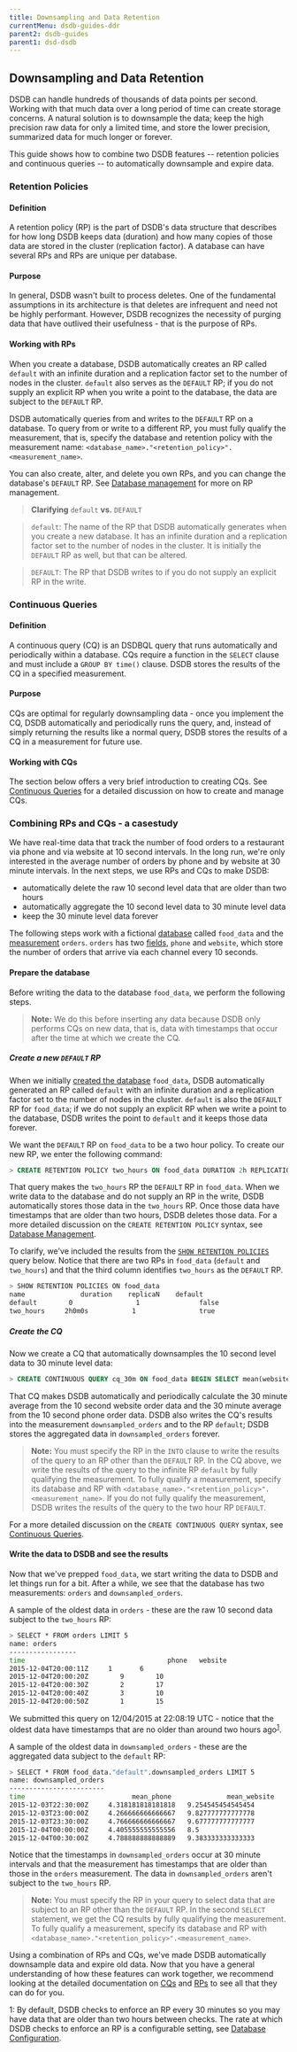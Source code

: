 ```yaml
---
title: Downsampling and Data Retention
currentMenu: dsdb-guides-ddr
parent2: dsdb-guides
parent1: dsd-dsdb
---
```


## Downsampling and Data Retention

DSDB can handle hundreds of thousands of data points per second.
Working with that much data over a long period of time can create storage concerns.
A natural solution is to downsample the data; keep the high precision raw data for only a limited time, and store the lower precision, summarized data for much longer or forever.

This guide shows how to combine two DSDB features -- retention policies and continuous queries -- to automatically downsample and expire data.

### Retention Policies
#### Definition  
A retention policy (RP) is the part of DSDB's data structure that describes for how long DSDB keeps data (duration) and how many copies of those data are stored in the cluster (replication factor).
A database can have several RPs and RPs are unique per database.

#### Purpose
In general, DSDB wasn't built to process deletes.
One of the fundamental assumptions in its architecture is that deletes are infrequent and need not be highly performant.
However, DSDB recognizes the necessity of purging data that have outlived their usefulness - that is the purpose of RPs.

#### Working with RPs
When you create a database, DSDB automatically creates an RP called `default` with an infinite duration and a replication factor set to the number of nodes in the cluster.
`default` also serves as the `DEFAULT` RP; if you do not supply an explicit RP when you write a point to the database, the data are subject to the `DEFAULT` RP.

DSDB automatically queries from and writes to the `DEFAULT` RP on a database.
To query from or write to a different RP, you must fully qualify the measurement, that is, specify the database and retention policy with the measurement name: `<database_name>."<retention_policy>".<measurement_name>`.

You can also create, alter, and delete you own RPs, and you can change the database's `DEFAULT` RP.
See [Database management](/docs/dsdb/query_language/database_management.md#retention-policy-management) for more on RP management.

> **Clarifying** `default` **vs.** `DEFAULT`

> `default`: The name of the RP that DSDB automatically generates when you create a new database.
It has an infinite duration and a replication factor set to the number of nodes in the cluster.
It is initially the `DEFAULT` RP as well, but that can be altered.

> `DEFAULT`: The RP that DSDB writes to if you do not supply an explicit RP in the write.

### Continuous Queries
#### Definition
A continuous query (CQ) is an DSDBQL query that runs automatically and periodically within a database.
CQs require a function in the `SELECT` clause and must include a `GROUP BY time()` clause.
DSDB stores the results of the CQ in a specified measurement.

#### Purpose
CQs are optimal for regularly downsampling data - once you implement the CQ, DSDB automatically and periodically runs the query, and, instead of simply returning the results like a normal query, DSDB stores the results of a CQ in a measurement for future use.

#### Working with CQs
The section below offers a very brief introduction to creating CQs.
See [Continuous Queries](/docs/dsdb/query_language/continuous_queries.md) for a detailed discussion on how to create and manage CQs.

### Combining RPs and CQs - a casestudy
We have real-time data that track the number of food orders to a restaurant via phone and via website at 10 second intervals.
In the long run, we're only interested in the average number of orders by phone and by website at 30 minute intervals.
In the next steps, we use RPs and CQs to make DSDB:

 * automatically delete the raw 10 second level data that are older than two hours
 * automatically aggregate the 10 second level data to 30 minute level data
 * keep the 30 minute level data forever

The following steps work with a fictional [database](/docs/dsdb/concepts/glossary.md#database) called `food_data` and the [measurement](/docs/dsdb/concepts/glossary.md#measurement) `orders`.
`orders` has two [fields](/docs/dsdb/concepts/glossary.md#field), `phone` and `website`, which store the number of orders that arrive via each channel every 10 seconds.

#### Prepare the database
Before writing the data to the database `food_data`, we perform the following steps.

> **Note:** We do this before inserting any data because DSDB only performs CQs on new data, that is, data with timestamps that occur after the time at which we create the CQ.

##### Create a new `DEFAULT` RP
When we initially [created the database](/docs/dsdb/query_language/database_management.md#create-a-database-with-create-database) `food_data`, DSDB automatically generated an RP called `default` with an infinite duration and a replication factor set to the number of nodes in the cluster.
`default` is also the `DEFAULT` RP for `food_data`; if we do not supply an explicit RP when we write a point to the database, DSDB writes the point to `default` and it keeps those data forever.

We want the `DEFAULT` RP on `food_data` to be a two hour policy.
To create our new RP, we enter the following command:

```sql
> CREATE RETENTION POLICY two_hours ON food_data DURATION 2h REPLICATION 1 DEFAULT
```
That query makes the `two_hours` RP the `DEFAULT` RP in `food_data`.
When we write data to the database and do not supply an RP in the write, DSDB automatically stores those data in the `two_hours` RP.
Once those data have timestamps that are older than two hours, DSDB deletes those data.
For a more detailed discussion on the `CREATE RETENTION POLICY` syntax, see [Database Management](/docs/dsdb/query_language/database_management.md#retention-policy-management).

To clarify, we've included the results from the [`SHOW RETENTION POLICIES`](/docs/dsdb/query_language/schema_exploration.md#explore-retention-policies-with-show-retention-policies) query below.
Notice that there are two RPs in `food_data` (`default` and `two_hours`) and that the third column identifies `two_hours` as the `DEFAULT` RP.

```sh
> SHOW RETENTION POLICIES ON food_data
name		      duration	  replicaN	  default
default		   0		        1		        false
two_hours	  2h0m0s		   1		        true
```

##### Create the CQ
Now we create a CQ that automatically downsamples the 10 second level data to 30 minute level data:

```sql
> CREATE CONTINUOUS QUERY cq_30m ON food_data BEGIN SELECT mean(website) AS mean_website,mean(phone) AS mean_phone INTO food_data."default".downsampled_orders FROM orders GROUP BY time(30m) END
```
That CQ makes DSDB automatically and periodically calculate the 30 minute average from the 10 second website order data and the 30 minute average from the 10 second phone order data.
DSDB also writes the CQ's results into the measurement `downsampled_orders` and to the RP `default`; DSDB stores the aggregated data in `downsampled_orders` forever.

> **Note:** You must specify the RP in the `INTO` clause to write the results of the query to an RP other than the `DEFAULT` RP.
In the CQ above, we write the results of the query to the infinite RP `default` by fully qualifying the measurement.
To fully qualify a measurement, specify its database and RP with `<database_name>."<retention_policy>".<measurement_name>`.
If you do not fully qualify the measurement, DSDB writes the results of the query to the two hour RP `DEFAULT`.

For a more detailed discussion on the `CREATE CONTINUOUS QUERY` syntax, see [Continuous Queries](/docs/dsdb/query_language/continuous_queries.md).

#### Write the data to DSDB and see the results
Now that we've prepped `food_data`, we start writing the data to DSDB and let things run for a bit.
After a while, we see that the database has two measurements: `orders` and `downsampled_orders`.

A sample of the oldest data in `orders` - these are the raw 10 second data subject to the `two_hours` RP:
```sh
> SELECT * FROM orders LIMIT 5
name: orders
-----------------
time						            phone 	website
2015-12-04T20:00:11Z	 1	     6
2015-12-04T20:00:20Z		9	     10
2015-12-04T20:00:30Z		2	     17
2015-12-04T20:00:40Z		3	     10
2015-12-04T20:00:50Z		1	     15
```
We submitted this query on 12/04/2015 at 22:08:19 UTC  - notice that the oldest data have timestamps that are no older than around two hours ago<sup>[1](#retentionconfig)</sup>.

A sample of the oldest data in `downsampled_orders` - these are the aggregated data subject to the `default` RP:
```sh
> SELECT * FROM food_data."default".downsampled_orders LIMIT 5
name: downsampled_orders
------------------------
time			               mean_phone		       mean_website
2015-12-03T22:30:00Z	 4.318181818181818	 9.254545454545454
2015-12-03T23:00:00Z	 4.266666666666667	 9.827777777777778
2015-12-03T23:30:00Z	 4.766666666666667	 9.677777777777777
2015-12-04T00:00:00Z	 4.405555555555556	 8.5
2015-12-04T00:30:00Z	 4.788888888888889	 9.383333333333333
```
Notice that the timestamps in `downsampled_orders` occur at 30 minute intervals and that the measurement has timestamps that are older than those in the `orders` measurement.
The data in `downsampled_orders` aren't subject to the `two_hours` RP.

> **Note:** You must specify the RP in your query to select data that are subject to an RP other than the `DEFAULT` RP.
In the second `SELECT` statement, we get the CQ results by fully qualifying the measurement.
To fully qualify a measurement, specify its database and RP with `<database_name>."<retention_policy>".<measurement_name>`.

Using a combination of RPs and CQs, we've made DSDB automatically downsample data and expire old data. Now that you have a general understanding of how these features can work together, we recommend looking at the detailed documentation on [CQs](/docs/dsdb/query_language/continuous_queries.md) and [RPs](/docs/dsdb/query_language/database_management.md#retention-policy-management) to see all that they can do for you.

<a name="retentionconfig">1</a>: By default, DSDB checks to enforce an RP every 30 minutes so you may have data that are older than two hours between checks.
The rate at which DSDB checks to enforce an RP is a configurable setting, see [Database Configuration](/docs/dsdb/administration/config.md#retention).
